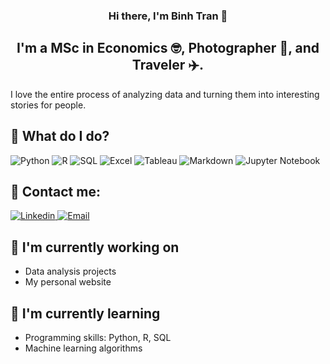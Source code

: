 <h3 align="center">
Hi there, I'm Binh Tran</a> 👋
</h3>

<h2 align="center">
I'm a MSc in Economics 🤓, Photographer 📸, and Traveler ✈️.
</h2> 

I love the entire process of analyzing data and turning them into interesting stories for people.

## 🤔 What do I do?
<p>
  <img alt="Python" src="https://img.shields.io/badge/Python-3776AB?logo=python&logoColor=white&style=for-the-badge" />
  <img alt="R" src="https://img.shields.io/badge/R-276DC3?logo=r&logoColor=white&style=for-the-badge" />
  <img alt="SQL" src="https://img.shields.io/badge/SQL-CC2927?logo=microsoftsqlserver&logoColor=white&style=for-the-badge" />
  <img alt="Excel" src="https://img.shields.io/badge/Excel-217346?logo=microsoftexcel&logoColor=white&style=for-the-badge" />
  <img alt="Tableau" src="https://img.shields.io/badge/Tableau-E97627?logo=tableau&logoColor=white&style=for-the-badge" />
  <img alt="Markdown" src="https://img.shields.io/badge/Markdown-9999FF?logo=markdown&logoColor=white&style=for-the-badge" />
  <img alt="Jupyter Notebook" src="https://img.shields.io/badge/Jupyter Notebook-F37626?logo=jupyter&logoColor=white&style=for-the-badge" />
</p>

## 🤝 Contact me:
<a href="https://www.linkedin.com/in/binhktran93/">
  <img
    alt="Linkedin"
    src="https://img.shields.io/badge/linkedin-0077B5?logo=linkedin&logoColor=white&style=for-the-badge"
  />
</a>
<a href="mailto: binhtran.k50@gmail.com">
  <img
    alt="Email"
    src="https://img.shields.io/badge/gmail-EA4335?logo=gmail&logoColor=white&style=for-the-badge"
  />
</a>

## 🔭 I'm currently working on

- Data analysis projects
- My personal website

## 🌱 I'm currently learning

- Programming skills: Python, R, SQL
- Machine learning algorithms
<!---
kbtran93/kbtran93 is a ✨ special ✨ repository because its `README.md` (this file) appears on your GitHub profile.
You can click the Preview link to take a look at your changes.
--->
